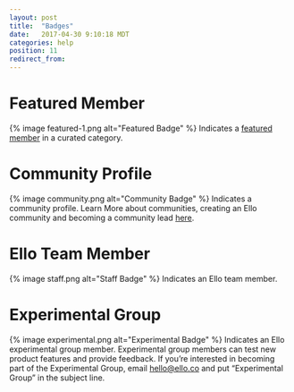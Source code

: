 ```yaml
---
layout: post
title:  "Badges"
date:   2017-04-30 9:10:18 MDT
categories: help
position: 11
redirect_from:
---
```

# Featured Member
{% image featured-1.png alt="Featured Badge" %} 
Indicates a [featured member](https://ello.co/wtf/help/featured-users/) in a curated category.

# Community Profile
{% image community.png alt="Community Badge" %} 
Indicates a community profile. Learn More about communities, creating an Ello community and becoming a community lead [here](https://ello.co/wtf/resources/community-directory/).

# Ello Team Member
{% image staff.png alt="Staff Badge" %} 
Indicates an Ello team member.

# Experimental Group 
{% image experimental.png alt="Experimental Badge" %} 
Indicates an Ello experimental group member. Experimental group members can test new product features and provide feedback. If you’re interested in becoming part of the Experimental Group, email hello@ello.co and put “Experimental Group” in the subject line.
